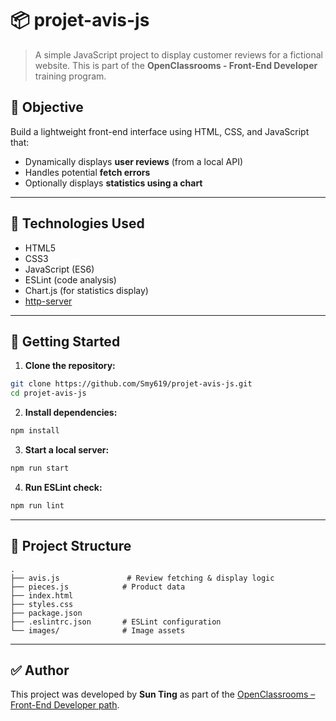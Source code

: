 
# 📦 projet-avis-js

> A simple JavaScript project to display customer reviews for a fictional website. This is part of the **OpenClassrooms - Front-End Developer** training program.

## 🎯 Objective

Build a lightweight front-end interface using HTML, CSS, and JavaScript that:
- Dynamically displays **user reviews** (from a local API)
- Handles potential **fetch errors**
- Optionally displays **statistics using a chart**

---

## 🧰 Technologies Used

- HTML5  
- CSS3  
- JavaScript (ES6)  
- ESLint (code analysis)  
- Chart.js (for statistics display)  
- [http-server](https://www.npmjs.com/package/http-server)

---

## 🚀 Getting Started

1. **Clone the repository:**

```bash
git clone https://github.com/Smy619/projet-avis-js.git
cd projet-avis-js
```

2. **Install dependencies:**

```bash
npm install
```

3. **Start a local server:**

```bash
npm run start
```

4. **Run ESLint check:**

```bash
npm run lint
```

---

## 📁 Project Structure

```
.
├── avis.js               # Review fetching & display logic
├── pieces.js            # Product data
├── index.html
├── styles.css
├── package.json
├── .eslintrc.json       # ESLint configuration
└── images/              # Image assets
```

---

## ✅ Author

This project was developed by **Sun Ting** as part of the [OpenClassrooms – Front-End Developer path](https://openclassrooms.com/en/paths/518-front-end-developer).
